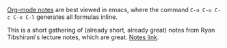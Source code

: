 [Org-mode notes](/sparsity-notes/notes.org) are best viewed in emacs, where the command `C-u C-u C-c C-x C-l` generates all formulas inline.

This is a short gathering of (already short, already great) notes from Ryan Tibshirani's lecture notes, which are great. [Notes link](https://www.stat.cmu.edu/~ryantibs/statml/lectures/sparsity.pdf).

